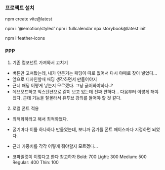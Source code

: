 ### 프로젝트 설치

npm create vite@latest

npm i '@emotion/styled'
npm i fullcalendar
npx storybook@latest init

npm i feather-icons

### PPP

1. 기존 컴포넌트 가져와서 고치기

- 버튼만 고쳐봤는데, 내가 만든거는 패딩이 따로 없어서 다시 야매로 찾아 넣었다...
- 앞으로 디자인할때 패딩 생각하면서 만들어야지
- 근데 패딩 어떻게 넣는지 모르겠다. 그냥 긁어와야하나..?
- 데브모드하고 익스텐션으로 같이 보고 있는데 진짜 편하다... 다음부터 이렇게 해야겠다. 근데 기능을 잘몰라서 유투브 강의를 들어야 할 것 같다.

2. 로컬 폰트 적용

- 최적화하라고 해서 최적화했다.
- 굵기마다 이름 하나하나 만들었는데, 보니까 굵기를 폰트 페이스마다 지정하면 되었다.
- 근데 가중치를 각각 어떻게 줘야할지 모르겠다...

- 코파일럿이 이렇다고 한다 참고하자
  Bold: 700
  Light: 300
  Medium: 500
  Regular: 400
  Thin: 100


